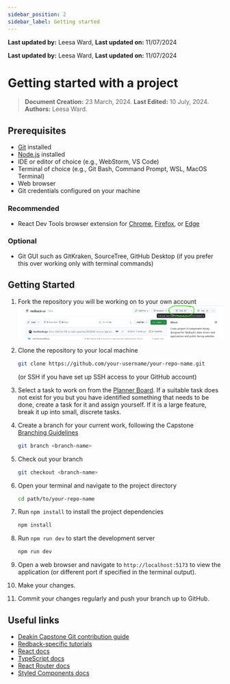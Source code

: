 ```yaml
---
sidebar_position: 2
sidebar_label: Getting started
---
```


**Last updated by:** Leesa Ward, **Last updated on:** 11/07/2024


**Last updated by:** Leesa Ward, **Last updated on:** 11/07/2024


# Getting started with a project

> **Document Creation:** 23 March, 2024. **Last Edited:** 10 July, 2024. **Authors:** Leesa Ward.

## Prerequisites
- [Git](https://git-scm.com/downloads) installed
- [Node.js](https://nodejs.org/en/download/current) installed
- IDE or editor of choice (e.g., WebStorm, VS Code)
- Terminal of choice (e.g., Git Bash, Command Prompt, WSL, MacOS Terminal)
- Web browser
- Git credentials configured on your machine

### Recommended
- React Dev Tools browser extension for [Chrome](https://chrome.google.com/webstore/detail/react-developer-tools/fmkadmapgofadopljbjfkapdkoienihi), [Firefox](https://addons.mozilla.org/en-US/firefox/addon/react-devtools/), or [Edge](https://microsoftedge.microsoft.com/addons/detail/react-developer-tools/gpphkfbcpidddadnkolkpfckpihlkkil)

### Optional
- Git GUI such as GitKraken, SourceTree, GitHub Desktop (if you prefer this over working only with terminal commands)

## Getting Started
1. Fork the repository you will be working on to your own account
   ![Screenshot of how to fork a repo](./img/fork-example.png)

2. Clone the repository to your local machine
    ```bash
    git clone https://github.com/your-username/your-repo-name.git
    ```
   (or SSH if you have set up SSH access to your GitHub account)
3. Select a task to work on from the [Planner Board](https://tasks.office.com/deakin365.onmicrosoft.com/en-US/Home/Planner/#/plantaskboard?groupId=d4b3d587-9b20-4ac0-9de2-b842fd9dce46&planId=TOGdCftBI0mZ937fEIW0jsgAHPsL). If a suitable task does not exist for you but you have identified something that needs to be done, create a task for it and assign yourself. If it is a large feature, break it up into small, discrete tasks.
4. Create a branch for your current work, following the Capstone [Branching Guidelines](https://verdant-raindrop-f3e404.netlify.app/processes/quality-assurance/git-contributions-guide/#branching-guidelines)
    ```bash
    git branch <branch-name>
    ```
5. Check out your branch
    ```bash
    git checkout <branch-name>
    ```
6. Open your terminal and navigate to the project directory
    ```bash
    cd path/to/your-repo-name
    ```
7. Run `npm install` to install the project dependencies
    ```bash
   npm install
    ```
8. Run `npm run dev` to start the development server
    ```bash
    npm run dev
    ```
9. Open a web browser and navigate to `http://localhost:5173` to view the application (or different port if specified in the terminal output).
10. Make your changes.
11. Commit your changes regularly and push your branch up to GitHub.


## Useful links
- [Deakin Capstone Git contribution guide](https://verdant-raindrop-f3e404.netlify.app/processes/quality-assurance/git-contributions-guide/)
- [Redback-specific tutorials](help/tutorials.md)
- [React docs](https://react.dev/)
- [TypeScript docs](https://www.typescriptlang.org/docs/)
- [React Router docs](https://reactrouter.com/)
- [Styled Components docs](https://styled-components.com/)
